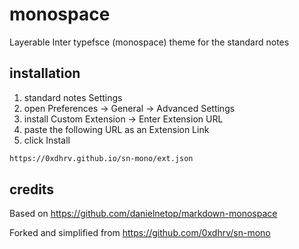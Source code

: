 # monospace

Layerable Inter typefsce (monospace) theme for the standard notes

## installation

1. standard notes Settings
2. open Preferences -> General -> Advanced Settings
3. install Custom Extension -> Enter Extension URL
4. paste the following URL as an Extension Link
5. click Install

```txt
https://0xdhrv.github.io/sn-mono/ext.json
```

## credits

Based on https://github.com/danielnetop/markdown-monospace

Forked and simplified from https://github.com/0xdhrv/sn-mono